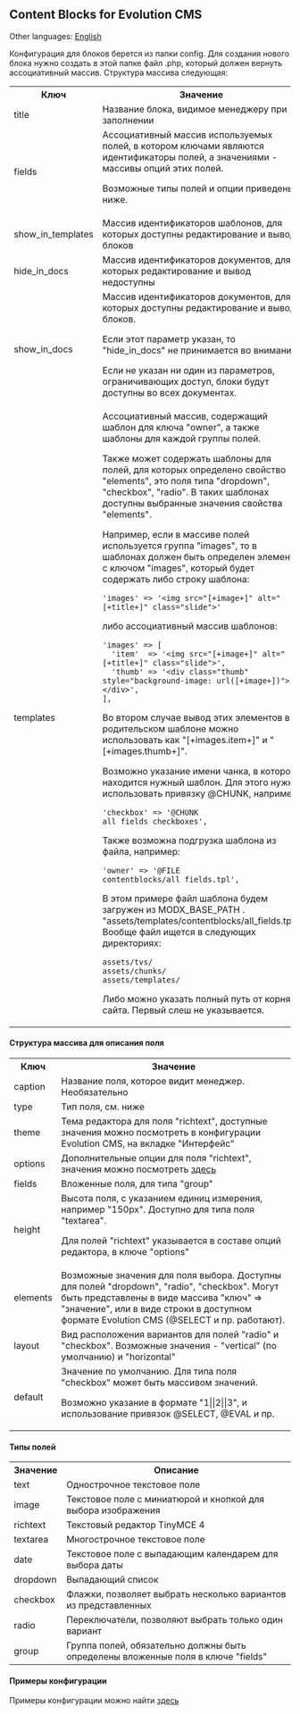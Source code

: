 ## Content Blocks for Evolution CMS

Other languages: <a href="https://github.com/sunhaim/contentblocks/blob/master/README.en.md">English</a>

Конфигурация для блоков берется из папки config. Для создания нового блока нужно создать в этой папке файл .php, который должен вернуть ассоциативный массив. Структура массива следующая:

<table>
<tr><th>Ключ</th><th>Значение</th></tr>
<tr><td>title</td><td>Название блока, видимое менеджеру при заполнении</td></tr>
<tr>
<td>fields</td>
<td>
Ассоциативный массив используемых полей, в котором ключами являются идентификаторы полей, а значениями - массивы опций этих полей.

Возможные типы полей и опции приведены ниже.
</td>
</tr>
<tr><td>show_in_templates</td><td>Массив идентификаторов шаблонов, для которых доступны редактирование и вывод блоков</td></tr>
<tr><td>hide_in_docs</td><td>Массив идентификаторов документов, для которых редактирование и вывод недоступны</td></tr>
<tr><td>show_in_docs</td><td>Массив идентификаторов документов, для которых доступны редактирование и вывод блоков.

Если этот параметр указан, то "hide_in_docs" не принимается во внимание.

Если не указан ни один из параметров, ограничивающих доступ, блоки будут доступны во всех документах.</td></tr>
<tr>
<td>templates</td>
<td>
Ассоциативный массив, содержащий шаблон для ключа "owner", а также шаблоны для каждой группы полей.

Также может содержать шаблоны для полей, для которых определено свойство "elements", это поля типа "dropdown", "checkbox", "radio". В таких шаблонах доступны выбранные значения свойства "elements".

Например, если в массиве полей используется группа "images", то в шаблонах должен быть определен элемент с ключом "images", который будет содержать либо строку шаблона:

```
'images' => '<img src="[+image+]" alt="[+title+]" class="slide">'
```

либо ассоциативный массив шаблонов:

```
'images' => [
  'item'  => '<img src="[+image+]" alt="[+title+]" class="slide">',
  'thumb' => '<div class="thumb" style="background-image: url([+image+])"></div>',
],
```

Во втором случае вывод этих элементов в родительском шаблоне можно использовать как "[+images.item+]" и "[+images.thumb+]".

Возможно указание имени чанка, в котором находится нужный шаблон. Для этого нужно использовать привязку @CHUNK, например:

```
'checkbox' => '@CHUNK all_fields_checkboxes',
```

Также возможна подгрузка шаблона из файла, например:

```
'owner' => '@FILE contentblocks/all_fields.tpl',
```

В этом примере файл шаблона будем загружен из MODX_BASE_PATH . "assets/templates/contentblocks/all_fields.tpl". Вообще файл  ищется в следующих директориях:

```
assets/tvs/
assets/chunks/
assets/templates/
```

Либо можно указать полный путь от корня сайта. Первый слеш не указывается.
</td>
</tr>
</table>

#### Структура массива для описания поля

<table>
<tr><th>Ключ</th><th>Значение</th></tr>
<tr><td>caption</td><td>Название поля, которое видит менеджер. Необязательно</td></tr>
<tr><td>type</td><td>Тип поля, см. ниже</td></tr>
<tr><td>theme</td><td>Тема редактора для поля "richtext", доступные значения можно посмотреть в конфигурации Evolution CMS, на вкладке "Интерфейс"</td></tr>
<tr><td>options</td><td>Дополнительные опции для поля "richtext", значения можно посмотреть <a href="https://www.tinymce.com/docs/configure/" target="_blank">здесь</a></td></tr>
<tr><td>fields</td><td>Вложенные поля, для типа "group"</td></tr>
<tr><td>height</td><td>Высота поля, с указанием единиц измерения, например "150px". Доступно для типа поля "textarea".

Для полей "richtext" указывается в составе опций редактора, в ключе "options"</td></tr>
<tr><td>elements</td><td>Возможные значения для поля выбора. Доступны для полей "dropdown", "radio", "checkbox". Могут быть представлены в виде массива "ключ" => "значение", или в виде строки в доступном формате Evolution CMS (@SELECT и пр. работают).</td></tr>
<tr><td>layout</td><td>Вид расположения вариантов для полей "radio" и "checkbox". Возможные значения - "vertical" (по умолчанию) и "horizontal"</td></tr>
<tr><td>default</td><td>Значение по умолчанию. Для типа поля "checkbox" может быть массивом значений.

Возможно указание в формате "1||2||3", и использование привязок @SELECT, @EVAL и пр.</td></tr>
</table>

#### Типы полей

<table>
<tr><th>Значение</th><th>Описание</th></tr>
<tr><td>text</td><td>Однострочное текстовое поле</td></tr>
<tr><td>image</td><td>Текстовое поле с миниатюрой и кнопкой для выбора изображения</td></tr>
<tr><td>richtext</td><td>Текстовый редактор TinyMCE 4</td></tr>
<tr><td>textarea</td><td>Многострочное текстовое поле</td></tr>
<tr><td>date</td><td>Текстовое поле с выпадающим календарем для выбора даты</td></tr>
<tr><td>dropdown</td><td>Выпадающий список</td></tr>
<tr><td>checkbox</td><td>Флажки, позволяет выбрать несколько вариантов из представленных</td></tr>
<tr><td>radio</td><td>Переключатели, позволяют выбрать только один вариант</td></tr>
<tr><td>group</td><td>Группа полей, обязательно должны быть определены вложенные поля в ключе "fields"</td></tr>
</table>

#### Примеры конфигурации

Примеры конфигурации можно найти <a href="https://github.com/sunhaim/contentblocks/tree/master/assets/plugins/contentblocks/config" target="_blank">здесь</a>
